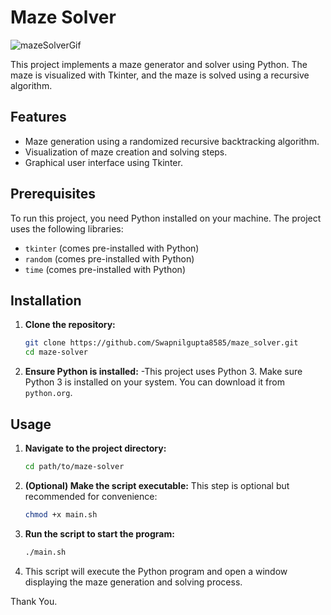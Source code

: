 # Maze Solver

![mazeSolverGif](https://github.com/user-attachments/assets/acf4d4a1-6e2a-4040-88d0-d360d7e9875b)

This project implements a maze generator and solver using Python. The maze is visualized with Tkinter, and the maze is solved using a recursive algorithm.

## Features

- Maze generation using a randomized recursive backtracking algorithm.
- Visualization of maze creation and solving steps.
- Graphical user interface using Tkinter.

## Prerequisites

To run this project, you need Python installed on your machine. The project uses the following libraries:

- `tkinter` (comes pre-installed with Python)
- `random` (comes pre-installed with Python)
- `time` (comes pre-installed with Python)

## Installation

1. **Clone the repository:**

   ```bash
   git clone https://github.com/Swapnilgupta8585/maze_solver.git
   cd maze-solver
    ```
2. **Ensure Python is installed:**
    -This project uses Python 3. Make sure Python 3 is installed on your system. You can download it from `python.org`.

## Usage

1. **Navigate to the project directory:**

   ```bash
   cd path/to/maze-solver
    ```
2. **(Optional) Make the script executable:**
    This step is optional but recommended for convenience:
    ```bash
    chmod +x main.sh
    ```
3. **Run the script to start the program:**
    ```bash
    ./main.sh
    ```
4. This script will execute the Python program and open a window displaying the maze generation and solving process.

Thank You.
